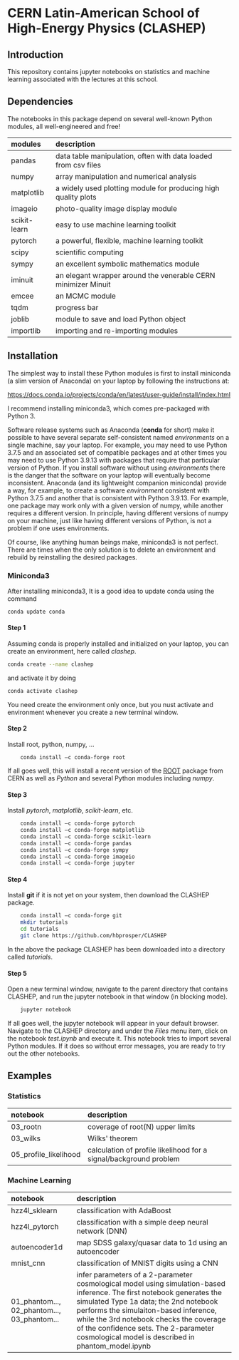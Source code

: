 # CERN Latin-American School of High-Energy Physics (CLASHEP)
## Introduction
This repository contains jupyter notebooks on statistics and machine learning associated with the lectures at this school.


## Dependencies
The notebooks in this package depend on several well-known Python
modules, all well-engineered and free!

| __modules__   | __description__     |
| :---          | :---        |
| pandas        | data table manipulation, often with data loaded from csv files |
| numpy         | array manipulation and numerical analysis      |
| matplotlib    | a widely used plotting module for producing high quality plots |
| imageio      | photo-quality image display module |
| scikit-learn  | easy to use machine learning toolkit |
| pytorch       | a powerful, flexible, machine learning toolkit |
| scipy         | scientific computing    |
| sympy        | an excellent symbolic mathematics module |
| iminuit | an elegant wrapper around the venerable CERN minimizer Minuit |
| emcee | an MCMC module |
| tqdm         | progress bar |
| joblib | module to save and load Python object |
| importlib | importing and re-importing modules |


##  Installation
The simplest way to install these Python modules is first to install miniconda (a slim version of Anaconda) on your laptop by following the instructions at:

https://docs.conda.io/projects/conda/en/latest/user-guide/install/index.html

I recommend installing miniconda3, which comes pre-packaged with Python 3.

Software release systems such as Anaconda (__conda__ for short) make
it possible to have several separate self-consistent named
*environments* on a single machine, say your laptop. For example, you
may need to use Python 3.7.5 and an associated set of compatible
packages and at other times you may need to use Python 3.9.13 with
packages that require that particular version of Python.  If you install software without using *environments* there is
the danger that the software on your laptop will eventually become
inconsistent. Anaconda (and its lightweight companion miniconda)
provide a way, for example, to create a software *environment*
consistent with Python 3.7.5 and another that is consistent with
Python 3.9.13.  For example,
one package may work only with a given version of numpy, while another
requires a different version. In principle, having different versions of numpy on
your machine, just
like having different versions of Python, is not a problem if one uses
environments.

Of course, like anything human beings make, miniconda3 is not
perfect. There are times when the only solution is to delete an
environment and rebuild by reinstalling the desired packages.

### Miniconda3

After installing miniconda3, It is a good idea to update conda using the command
```bash
conda update conda
```
#### Step 1 
Assuming conda is properly installed and initialized on your laptop, you can create an environment, here called *clashep*. 
```bash
conda create --name clashep
```
and activate it by doing
```bash
conda activate clashep
```
You need create the environment only once, but you nust activate and environment whenever you create a new terminal window.

#### Step 2 
Install root, python, numpy, …
```
	conda install –c conda-forge root
```
If all goes well, this will install a recent version of the [ROOT](https://root.cern.ch) package from CERN as well as *Python* and several Python modules including *numpy*.

#### Step 3
Install *pytorch*, *matplotlib*, *scikit-learn*, etc.
```bash
	conda install –c conda-forge pytorch
	conda install –c conda-forge matplotlib
	conda install –c conda-forge scikit-learn
	conda install –c conda-forge pandas
	conda install –c conda-forge sympy
	conda install –c conda-forge imageio
	conda install –c conda-forge jupyter
```

#### Step 4
Install __git__ if it is not yet on your system, then download the CLASHEP package.
```bash
	conda install –c conda-forge git
	mkdir tutorials
	cd tutorials
	git clone https://github.com/hbprosper/CLASHEP
```
In the above the package CLASHEP has been downloaded into a directory called *tutorials*.

#### Step 5

Open a new terminal window, navigate to the parent directory that contains CLASHEP, and run the jupyter notebook in that window (in blocking mode).
```bash
	jupyter notebook
```
If all goes well, the jupyter notebook will appear in your default browser. 
Navigate to the CLASHEP directory and under the *Files* menu item, click on the notebook *test.ipynb* and execute it. This notebook tries to import several Python modules. If it does so without error messages, you are ready to try out the other notebooks.


## Examples

### Statistics
| __notebook__   | __description__     |
| :---          | :---        |
| 03_rootn         | coverage of root(N) upper limits     |
| 03_wilks    | Wilks' theorem |
| 05_profile_likelihood     | calculation of profile likelihood for a signal/background problem |


### Machine Learning
| __notebook__   | __description__     |
| :---          | :---        |
| hzz4l_sklearn         | classification with AdaBoost     |
| hzz4l_pytorch    | classification with a simple deep neural network (DNN) |
| autoencoder1d    | map SDSS galaxy/quasar data to 1d using an autoencoder |
| mnist_cnn        | classification of MNIST digits using a CNN |
| 01_phantom..., 02_phantom..., 03_phantom... | infer parameters of a 2-parameter cosmological model using simulation-based inference. The first notebook generates the simulated Type 1a data; the 2nd notebook performs the simulaiton-based inference, while the 3rd notebook checks the coverage of the confidence sets. The 2-parameter cosmological model is described in phantom_model.ipynb|
